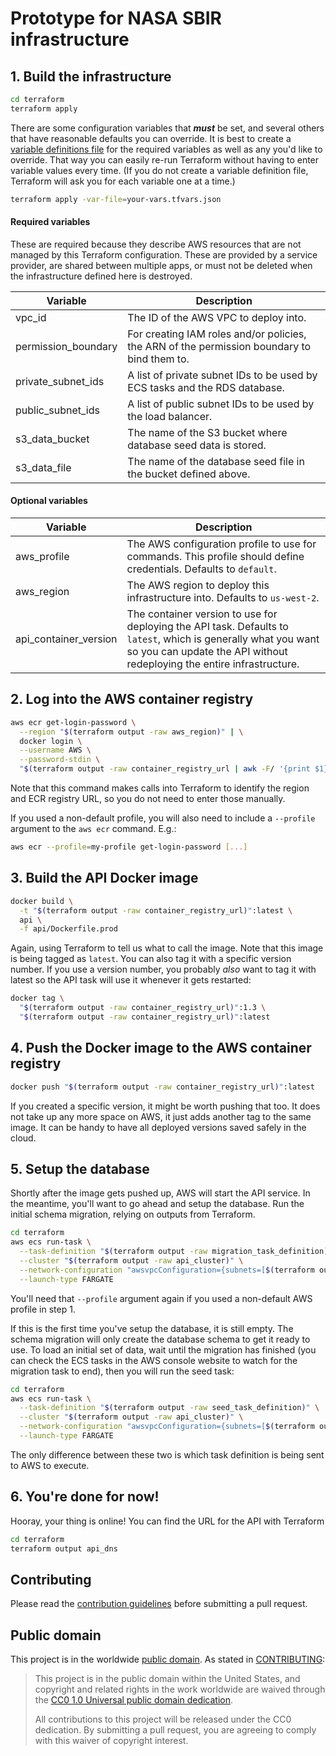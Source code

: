 # Prototype for NASA SBIR infrastructure

## 1. Build the infrastructure

```bash
cd terraform
terraform apply
```

There are some configuration variables that **_must_** be set, and several
others that have reasonable defaults you can override. It is best to create a
[variable definitions file](https://www.terraform.io/docs/language/values/variables.html#variable-definitions-tfvars-files)
for the required variables as well as any you'd like to override. That way
you can easily re-run Terraform without having to enter variable values every
time. (If you do not create a variable definition file, Terraform will ask you
for each variable one at a time.)

```bash
terraform apply -var-file=your-vars.tfvars.json
```

#### Required variables

These are required because they describe AWS resources that are not managed
by this Terraform configuration. These are provided by a service provider,
are shared between multiple apps, or must not be deleted when the
infrastructure defined here is destroyed.

| Variable            | Description                                                                                 |
| ------------------- | ------------------------------------------------------------------------------------------- |
| vpc_id              | The ID of the AWS VPC to deploy into.                                                       |
| permission_boundary | For creating IAM roles and/or policies, the ARN of the permission boundary to bind them to. |
| private_subnet_ids  | A list of private subnet IDs to be used by ECS tasks and the RDS database.                  |
| public_subnet_ids   | A list of public subnet IDs to be used by the load balancer.                                |
| s3_data_bucket      | The name of the S3 bucket where database seed data is stored.                               |
| s3_data_file        | The name of the database seed file in the bucket defined above.                             |

#### Optional variables

| Variable              | Description                                                                                                                                                                              |
| --------------------- | ---------------------------------------------------------------------------------------------------------------------------------------------------------------------------------------- |
| aws_profile           | The AWS configuration profile to use for commands. This profile should define credentials. Defaults to `default`.                                                                        |
| aws_region            | The AWS region to deploy this infrastructure into. Defaults to `us-west-2`.                                                                                                              |
| api_container_version | The container version to use for deploying the API task. Defaults to `latest`, which is generally what you want so you can update the API without redeploying the entire infrastructure. |

## 2. Log into the AWS container registry

```bash
aws ecr get-login-password \
  --region "$(terraform output -raw aws_region)" | \
  docker login \
  --username AWS \
  --password-stdin \
  "$(terraform output -raw container_registry_url | awk -F/ '{print $1}')"
```

Note that this command makes calls into Terraform to identify the region
and ECR registry URL, so you do not need to enter those manually.

If you used a non-default profile, you will also need to include a
`--profile` argument to the `aws ecr` command. E.g.:

```bash
aws ecr --profile=my-profile get-login-password [...]
```

## 3. Build the API Docker image

```bash
docker build \
  -t "$(terraform output -raw container_registry_url)":latest \
  api \
  -f api/Dockerfile.prod
```

Again, using Terraform to tell us what to call the image. Note that this
image is being tagged as `latest`. You can also tag it with a specific
version number. If you use a version number, you probably _also_ want to tag
it with latest so the API task will use it whenever it gets restarted:

```bash
docker tag \
  "$(terraform output -raw container_registry_url)":1.3 \
  "$(terraform output -raw container_registry_url)":latest
```

## 4. Push the Docker image to the AWS container registry

```bash
docker push "$(terraform output -raw container_registry_url)":latest
```

If you created a specific version, it might be worth pushing that too. It
does not take up any more space on AWS, it just adds another tag to the same
image. It can be handy to have all deployed versions saved safely in the
cloud.

## 5. Setup the database

Shortly after the image gets pushed up, AWS will start the API service. In
the meantime, you'll want to go ahead and setup the database. Run the initial
schema migration, relying on outputs from Terraform.

```bash
cd terraform
aws ecs run-task \
  --task-definition "$(terraform output -raw migration_task_definition)" \
  --cluster "$(terraform output -raw api_cluster)" \
  --network-configuration "awsvpcConfiguration={subnets=[$(terraform output -raw subnet_private)],securityGroups=[$(terraform output -raw task_security_group)],assignPublicIp=DISABLED}" \
  --launch-type FARGATE
```

You'll need that `--profile` argument again if you used a non-default AWS
profile in step 1.

If this is the first time you've setup the database, it is still empty. The
schema migration will only create the database schema to get it ready to use.
To load an initial set of data, wait until the migration has finished (you
can check the ECS tasks in the AWS console website to watch for the migration
task to end), then you will run the seed task:

```bash
cd terraform
aws ecs run-task \
  --task-definition "$(terraform output -raw seed_task_definition)" \
  --cluster "$(terraform output -raw api_cluster)" \
  --network-configuration "awsvpcConfiguration={subnets=[$(terraform output -raw subnet_private)],securityGroups=[$(terraform output -raw task_security_group)],assignPublicIp=DISABLED}" \
  --launch-type FARGATE
```

The only difference between these two is which task definition is being sent
to AWS to execute.

## 6. You're done for now!

Hooray, your thing is online! You can find the URL for the API with Terraform

```bash
cd terraform
terraform output api_dns
```

## Contributing

Please read the [contribution guidelines](CONTRIBUTING.md) before submitting a
pull request.

## Public domain

This project is in the worldwide [public domain](LICENSE.md). As stated in [CONTRIBUTING](CONTRIBUTING.md):

> This project is in the public domain within the United States, and copyright and related
> rights in the work worldwide are waived through the
> [CC0 1.0 Universal public domain dedication](https://creativecommons.org/publicdomain/zero/1.0/).
>
> All contributions to this project will be released under the CC0 dedication. By submitting a pull
> request, you are agreeing to comply with this waiver of copyright interest.
